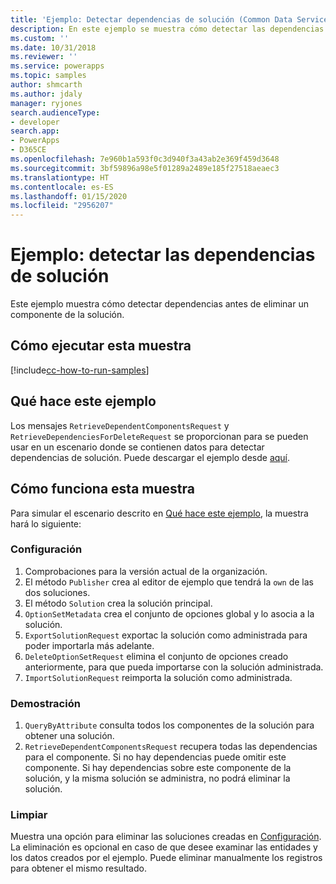 ```yaml
---
title: 'Ejemplo: Detectar dependencias de solución (Common Data Service) | Microsoft Docs'
description: En este ejemplo se muestra cómo detectar las dependencias de las soluciones.
ms.custom: ''
ms.date: 10/31/2018
ms.reviewer: ''
ms.service: powerapps
ms.topic: samples
author: shmcarth
ms.author: jdaly
manager: ryjones
search.audienceType:
- developer
search.app:
- PowerApps
- D365CE
ms.openlocfilehash: 7e960b1a593f0c3d940f3a43ab2e369f459d3648
ms.sourcegitcommit: 3bf59896a98e5f01289a2489e185f27518aeaec3
ms.translationtype: HT
ms.contentlocale: es-ES
ms.lasthandoff: 01/15/2020
ms.locfileid: "2956207"
---
```

# <a name="sample-detect-solution-dependencies"></a>Ejemplo: detectar las dependencias de solución

Este ejemplo muestra cómo detectar dependencias antes de eliminar un componente de la solución.

## <a name="how-to-run-this-sample"></a>Cómo ejecutar esta muestra

[!include[cc-how-to-run-samples](../../includes/cc-how-to-run-samples.md)]

## <a name="what-this-sample-does"></a>Qué hace este ejemplo

Los mensajes `RetrieveDependentComponentsRequest` y `RetrieveDependenciesForDeleteRequest` se proporcionan para se pueden usar en un escenario donde se contienen datos para detectar dependencias de solución. Puede descargar el ejemplo desde [aquí](https://github.com/Microsoft/PowerApps-Samples/tree/master/cds/orgsvc/C%23/SolutionDependencies).

## <a name="how-this-sample-works"></a>Cómo funciona esta muestra

Para simular el escenario descrito en [Qué hace este ejemplo](#what-this-sample-does), la muestra hará lo siguiente:

### <a name="setup"></a>Configuración

1. Comprobaciones para la versión actual de la organización.
1. El método `Publisher` crea al editor de ejemplo que tendrá la `own` de las dos soluciones.
1. El método `Solution` crea la solución principal.
1. `OptionSetMetadata` crea el conjunto de opciones global y lo asocia a la solución.
1. `ExportSolutionRequest` exportac la solución como administrada para poder importarla más adelante.
1. `DeleteOptionSetRequest` elimina el conjunto de opciones creado anteriormente, para que pueda importarse con la solución administrada.
1. `ImportSolutionRequest` reimporta la solución como administrada.

### <a name="demonstrate"></a>Demostración

1. `QueryByAttribute` consulta todos los componentes de la solución para obtener una solución.
1. `RetrieveDependentComponentsRequest` recupera todas las dependencias para el componente. Si no hay dependencias puede omitir este componente. Si hay dependencias sobre este componente de la solución, y la misma solución se administra, no podrá eliminar la solución.

### <a name="clean-up"></a>Limpiar

Muestra una opción para eliminar las soluciones creadas en [Configuración](#setup). La eliminación es opcional en caso de que desee examinar las entidades y los datos creados por el ejemplo. Puede eliminar manualmente los registros para obtener el mismo resultado.
